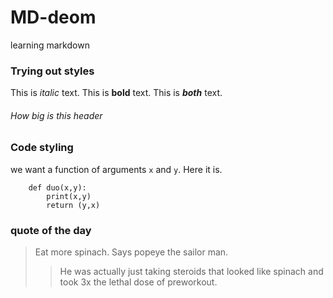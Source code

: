 # MD-deom
learning markdown

### Trying out styles
This is *italic* text. This is **bold** text.
This is ***both*** text.
###### How big is this header

### Code styling
we want a function of arguments `x` and `y`. Here it is.
```
	def duo(x,y):
		print(x,y)
		return (y,x)
```
### quote of the day
>Eat more spinach. Says popeye the sailor man. 
>>He was actually just taking steroids that looked like spinach and took 3x the lethal dose of preworkout.
